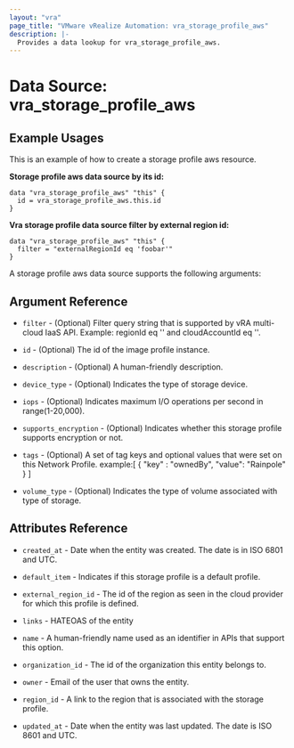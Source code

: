 ```yaml
---
layout: "vra"
page_title: "VMware vRealize Automation: vra_storage_profile_aws"
description: |-
  Provides a data lookup for vra_storage_profile_aws.
---
```


# Data Source: vra_storage_profile_aws
## Example Usages
This is an example of how to create a storage profile aws resource.

**Storage profile aws data source by its id:**

```hcl
data "vra_storage_profile_aws" "this" {
  id = vra_storage_profile_aws.this.id
}
```

**Vra storage profile data source filter by external region id:**

```hcl
data "vra_storage_profile_aws" "this" {
  filter = "externalRegionId eq 'foobar'"
}
```

A storage profile aws data source supports the following arguments:

## Argument Reference

* `filter` - (Optional) Filter query string that is supported by vRA multi-cloud IaaS API. Example: regionId eq '<regionId>' and cloudAccountId eq '<cloudAccountId>'.

* `id` - (Optional) The id of the image profile instance.

* `description` - (Optional) A human-friendly description.

* `device_type` - (Optional) Indicates the type of storage device.

* `iops` - (Optional) Indicates maximum I/O operations per second in range(1-20,000).

* `supports_encryption` - (Optional) Indicates whether this storage profile supports encryption or not.

* `tags` - (Optional) A set of tag keys and optional values that were set on this Network Profile.
           example:[ { "key" : "ownedBy", "value": "Rainpole" } ]

* `volume_type` - (Optional) Indicates the type of volume associated with type of storage.

## Attributes Reference
* `created_at` - Date when the entity was created. The date is in ISO 6801 and UTC.

* `default_item` - Indicates if this storage profile is a default profile.

* `external_region_id` - The id of the region as seen in the cloud provider for which this profile is defined.

* `links` - HATEOAS of the entity

* `name` - A human-friendly name used as an identifier in APIs that support this option.

* `organization_id` - The id of the organization this entity belongs to.

* `owner` - Email of the user that owns the entity.

* `region_id` - A link to the region that is associated with the storage profile.

* `updated_at` - Date when the entity was last updated. The date is ISO 8601 and UTC.
